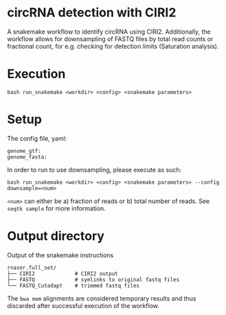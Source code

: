 # circRNA detection with CIRI2

A snakemake workflow to identify circRNA using CIRI2. Additionally, the
workflow allows for downsampling of FASTQ files by total read counts or fractional count,
for e.g. checking for detection limits (Saturation analysis).

# Execution

`bash run_snakemake <workdir> <config> <snakemake parameters>`


# Setup
The config file, yaml:

```
genome_gtf:
genome_fasta:
```

In order to run to use downsampling, please execute as such:

`bash run_snakemake <workdir> <config> <snakemake parameters> --config downsample=<num>`

`<num>` can either be a) fraction of reads or b) total number of reads. See `seqtk sample` for
more information.

# Output directory

Output of the snakemake instructions

```
rnaser.full_set/
├── CIRI2             # CIRI2 output
├── FASTQ             # symlinks to original fastq files
└── FASTQ_Cutadapt    # trimmed fastq files
```

The `bwa mem` alignments are considered temporary results and thus discarded
after successful execution of the workflow.
